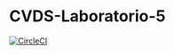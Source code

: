 # CVDS-Laboratorio-5


[![CircleCI](https://circleci.com/gh/EdKillah/CVDS-Laboratorio-6.svg?style=svg)](https://circleci.com/gh/EdKillah/CVDS-Laboratorio-6)
